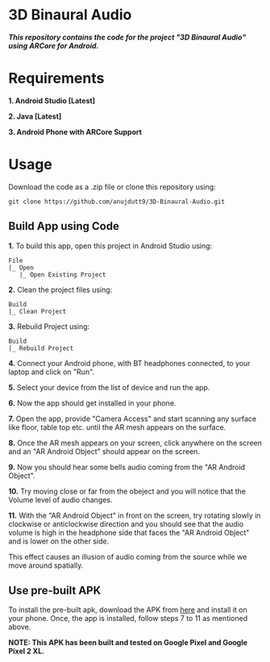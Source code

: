 # 3D Binaural Audio

***This repository contains the code for the project "3D Binaural Audio" using ARCore for Android.***

# Requirements

**1. Android Studio [Latest]**

**2. Java [Latest]**

**3. Android Phone with ARCore Support**

# Usage

Download the code as a .zip file or clone this repository using:

```
git clone https://github.com/anujdutt9/3D-Binaural-Audio.git
```

## Build App using Code

**1.** To build this app, open this project in Android Studio using:

```
File
|_ Open
   |_ Open Existing Project
```

**2.** Clean the project files using:

```
Build
|_ Clean Project
```

**3.** Rebuild Project using:

```
Build
|_ Rebuild Project
```

**4.** Connect your Android phone, with BT headphones connected, to your laptop and click on "Run".

**5.** Select your device from the list of device and run the app.

**6.** Now the app should get installed in your phone.

**7.** Open the app, provide "Camera Access" and start scanning any surface like floor, table top etc. until the AR mesh appears on the surface.

**8.** Once the AR mesh appears on your screen, click anywhere on the screen and an "AR Android Object" should appear on the screen.

**9.** Now you should hear some bells audio coming from the "AR Android Object".

**10.** Try moving close or far from the obeject and you will notice that the Volume level of audio changes.

**11.** With the "AR Android Object" in front on the screen, try rotating slowly in clockwise or anticlockwise direction and you should see that the audio volume is high in the headphone side that faces the "AR Android Object" and is lower on the other side.

This effect causes an illusion of audio coming from the source while we move around spatially.

## Use pre-built APK

To install the pre-built apk, download the APK from [here](https://github.com/anujdutt9/3D-Binaural-Audio/blob/master/APK/BinauralAudio.apk) and install it on your phone. Once, the app is installed, follow steps 7 to 11 as mentioned above.

**NOTE: This APK has been built and tested on Google Pixel and Google Pixel 2 XL.**
